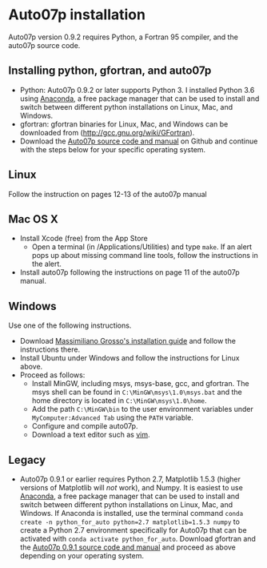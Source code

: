# Auto07p installation

Auto07p version 0.9.2 requires Python, a Fortran 95 compiler, and the auto07p source code.

## Installing python, gfortran, and auto07p
* Python: Auto07p 0.9.2 or later supports Python 3. I installed Python 3.6 using [Anaconda](https://www.anaconda.com), a free package manager that can be used to install and switch between different python installations on Linux, Mac, and Windows.
* gfortran: gfortran binaries for Linux, Mac, and Windows can be downloaded from (http://gcc.gnu.org/wiki/GFortran).
* Download the [Auto07p source code and manual](https://github.com/auto-07p/auto-07p/releases/) on Github and continue with the steps below for your specific operating system.

## Linux
Follow the instruction on pages 12-13 of the auto07p manual

## Mac OS X
* Install Xcode (free) from the App Store
  * Open a terminal (in /Applications/Utilities) and type ```make```. If an alert pops up about missing command line tools, follow the instructions in the alert.
* Install auto07p following the instructions on page 11 of the auto07p manual.

## Windows
Use one of the following instructions.
* Download [Massimiliano Grosso's installation guide](http://people.unica.it/massimilianogrosso/auto-on-windows/) and follow the instructions there.
* Install Ubuntu under Windows and follow the instructions for Linux above.
* Proceed as follows:
  * Install MinGW, including msys, msys-base, gcc, and gfortran. The msys shell can be found in ```C:\MinGW\msys\1.0\msys.bat``` and the home directory is located in ```C:\MinGW\msys\1.0\home```.
  * Add the path ```C:\MinGW\bin``` to the user environment variables under ```MyComputer:Advanced Tab``` using the ```PATH``` variable.
  * Configure and compile auto07p.
  * Download a text editor such as [vim](http://www.vim.org).

## Legacy
* Auto07p 0.9.1 or earlier requires Python 2.7, Matplotlib 1.5.3 (higher versions of Matplotlib will _not_ work), and Numpy. It is easiest to use [Anaconda](https://www.anaconda.com), a free package manager that can be used to install and switch between different python installations on Linux, Mac, and Windows. If Anaconda is installed, use the terminal command ```conda create -n python_for_auto python=2.7 matplotlib=1.5.3 numpy``` to create a Python 2.7 environment specifically for Auto07p that can be activated with ```conda activate python_for_auto```. Download gfortran and the [Auto07p 0.9.1 source code and manual](http://sourceforge.net/projects/auto-07p/files/Auto07p/) and proceed as above depending on your operating system.
